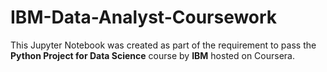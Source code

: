 # IBM-Data-Analyst-Coursework

This Jupyter Notebook was created as part of the requirement to pass the **Python Project for Data Science** course by **IBM** hosted on Coursera. 
